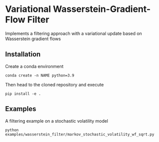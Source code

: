 # Variational Wasserstein-Gradient-Flow Filter

Implements a filtering approach with a variational update based on Wasserstein gradient flows

## Installation
 
 Create a conda environment
    
    conda create -n NAME python=3.9
    
 Then head to the cloned repository and execute
 
    pip install -e .
    
 ## Examples
 
 A filtering example on a stochastic volatility model
 
    python examples/wasserstein_filter/markov_stochastic_volatility_wf_sqrt.py
    
